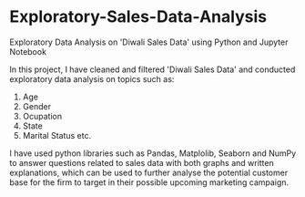 # Exploratory-Sales-Data-Analysis
Exploratory Data Analysis on 'Diwali Sales Data' using Python and Jupyter Notebook

In this project, I have cleaned and filtered 'Diwali Sales Data' and conducted exploratory data analysis on topics such as:
1) Age
2) Gender
3) Ocupation
4) State
5) Marital Status etc.
   
I have used python libraries such as Pandas, Matplolib, Seaborn and NumPy to answer questions related to sales data with both graphs and written explanations, which can be used to further analyse the potential customer base for the firm to target in their possible upcoming marketing campaign.

